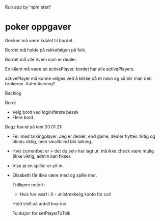 Run app by 'npm start'


# poker oppgaver
Decken må være koblet til bordet.

Bordet må holde på rekkefølgen på folk.

Bordet må vite hvem som er dealer.

En klient må være en activePlayer, bordet har alle activePlayers.

activePlayer må kunne velges ved å klikke på et navn og så blir man den brukeren. Autentisering?



Backlog

Bord:
- Velg bord ved login/første besøk
- Flere bord

Bugz found på test 30.01.21:
- Feil med talkingplayer: Jeg er dealer, end game, dealer flyttes riktig og blinds riktig, men smallblind blir talking.
- Hvis currentbet er > det du selv har lagt ut, må ikke check være mulig (ikke viktig, admin kan fikse).
- Vise at en spiller er all-in.
- Elisabeth får ikke være med og spille mer.



	Tidligere notert:

	- Hvis har vært i 0 - utilstrekkelig konto for call

	Hold stell på antall buy-ins

	Funksjon for setPlayerToTalk

	



